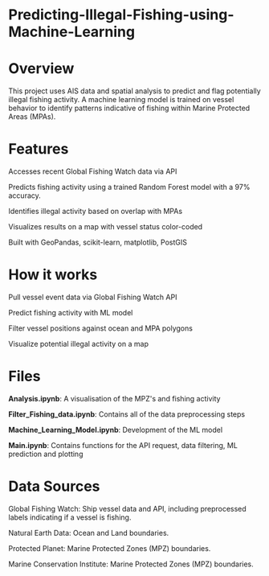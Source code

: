 # Predicting-Illegal-Fishing-using-Machine-Learning

# Overview 
This project uses AIS data and spatial analysis to predict and flag potentially illegal fishing activity. A machine learning model is trained on vessel behavior to identify patterns indicative of fishing within Marine Protected Areas (MPAs).

# Features 

Accesses recent Global Fishing Watch data via API

Predicts fishing activity using a trained Random Forest model with a 97% accuracy. 

Identifies illegal activity based on overlap with MPAs

Visualizes results on a map with vessel status color-coded

Built with GeoPandas, scikit-learn, matplotlib, PostGIS


# How it works 

Pull vessel event data via Global Fishing Watch API

Predict fishing activity with ML model

Filter vessel positions against ocean and MPA polygons

Visualize potential illegal activity on a map

# Files
__Analysis.ipynb__: A visualisation of the MPZ's and fishing activity

__Filter_Fishing_data.ipynb__: Contains all of the data preprocessing steps

__Machine_Learning_Model.ipynb__: Development of the ML model

__Main.ipynb__: Contains functions for the API request, data filtering, ML prediction and plotting 

# Data Sources

Global Fishing Watch: Ship vessel data and API, including preprocessed labels indicating if a vessel is fishing.

Natural Earth Data: Ocean and Land boundaries.

Protected Planet: Marine Protected Zones (MPZ) boundaries.

Marine Conservation Institute: Marine Protected Zones (MPZ) boundaries.
